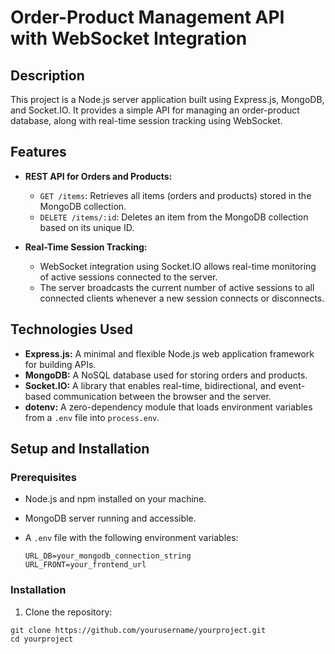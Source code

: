 # Order-Product Management API with WebSocket Integration

## Description

This project is a Node.js server application built using Express.js, MongoDB, and Socket.IO. It provides a simple API for managing an order-product database, along with real-time session tracking using WebSocket.

## Features

- **REST API for Orders and Products:**
  - `GET /items`: Retrieves all items (orders and products) stored in the MongoDB collection.
  - `DELETE /items/:id`: Deletes an item from the MongoDB collection based on its unique ID.

- **Real-Time Session Tracking:**
  - WebSocket integration using Socket.IO allows real-time monitoring of active sessions connected to the server.
  - The server broadcasts the current number of active sessions to all connected clients whenever a new session connects or disconnects.

## Technologies Used

- **Express.js:** A minimal and flexible Node.js web application framework for building APIs.
- **MongoDB:** A NoSQL database used for storing orders and products.
- **Socket.IO:** A library that enables real-time, bidirectional, and event-based communication between the browser and the server.
- **dotenv:** A zero-dependency module that loads environment variables from a `.env` file into `process.env`.

## Setup and Installation

### Prerequisites

- Node.js and npm installed on your machine.
- MongoDB server running and accessible.
- A `.env` file with the following environment variables:

  ```env
  URL_DB=your_mongodb_connection_string
  URL_FRONT=your_frontend_url

### Installation

1. Clone the repository:
```
git clone https://github.com/yourusername/yourproject.git
cd yourproject
